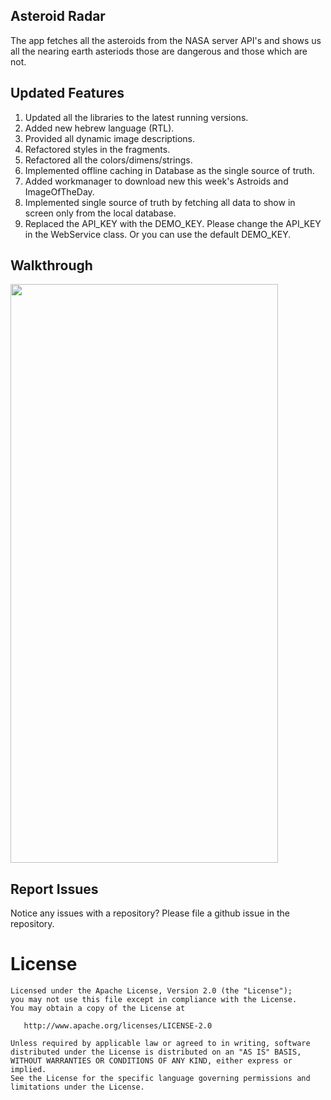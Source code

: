 ## Asteroid Radar

The app fetches all the asteroids from the NASA server API's and shows us all the nearing earth asteriods those are dangerous and those which are not.

## Updated Features
1. Updated all the libraries to the latest running versions.
2. Added new hebrew language (RTL).
3. Provided all dynamic image descriptions.
4. Refactored styles in the fragments.
5. Refactored all the colors/dimens/strings.
6. Implemented offline caching in Database as the single source of truth.
7. Added workmanager to download new this week's Astroids and ImageOfTheDay.
8. Implemented single source of truth by fetching all data to show in screen only from the local database.
9. Replaced the API_KEY with the DEMO_KEY. Please change the API_KEY in the WebService class. Or you can use the default DEMO_KEY.

## Walkthrough
<img src="assets/walkthrough.webm" width="428" height="926" />

## Report Issues

Notice any issues with a repository? Please file a github issue in the repository.

License
=======

    Licensed under the Apache License, Version 2.0 (the "License");
    you may not use this file except in compliance with the License.
    You may obtain a copy of the License at

       http://www.apache.org/licenses/LICENSE-2.0

    Unless required by applicable law or agreed to in writing, software
    distributed under the License is distributed on an "AS IS" BASIS,
    WITHOUT WARRANTIES OR CONDITIONS OF ANY KIND, either express or implied.
    See the License for the specific language governing permissions and
    limitations under the License.
